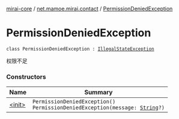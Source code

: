 [mirai-core](../../index.md) / [net.mamoe.mirai.contact](../index.md) / [PermissionDeniedException](./index.md)

# PermissionDeniedException

`class PermissionDeniedException : `[`IllegalStateException`](https://kotlinlang.org/api/latest/jvm/stdlib/kotlin/-illegal-state-exception/index.html)

权限不足

### Constructors

| Name | Summary |
|---|---|
| [&lt;init&gt;](-init-.md) | `PermissionDeniedException()`<br>`PermissionDeniedException(message: `[`String`](https://kotlinlang.org/api/latest/jvm/stdlib/kotlin/-string/index.html)`?)` |
